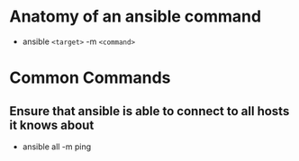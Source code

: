 <!-- TITLE: Openshift Ansible Cmds -->
<!-- SUBTITLE: A list of commong and useful Openshift Ansible Cmds -->


# Anatomy of an ansible command
* ansible `<target>` -m `<command>`

# Common Commands
## Ensure that ansible is able to connect to all hosts it knows about
* ansible all -m ping


